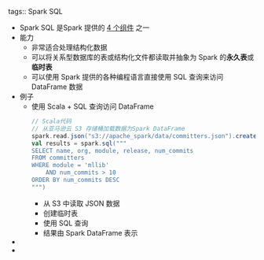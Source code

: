 tags:: Spark SQL

- Spark SQL 是Spark 提供的 [4 个组件](((635ca069-6442-4b24-a893-4ad860ae969d))) 之一
- 能力
	- 非常适合处理结构化数据
	- 可以将关系型数据库的表或结构化文件都读取并抽象为 Spark 的**永久表**或**临时表**
	- 可以使用 Spark 提供的各种编程语言直接使用 SQL 查询来访问 DataFrame 数据
- 例子
	- 使用 Scala + SQL 查询访问 DataFrame
	  ```  scala
	  // Scala代码
	  // 从亚马逊云 S3 存储桶加载数据为Spark DataFrame
	  spark.read.json("s3://apache_spark/data/committers.json").createOrReplaceTempView("committers") // 发起SQL查询，并以Spark DataFrame的形式返回结果
	  val results = spark.sql("""
	  SELECT name, org, module, release, num_commits
	  FROM committers
	  WHERE module = 'mllib' 
	  	  AND num_commits > 10
	  ORDER BY num_commits DESC
	  """)
	  ```
		- 从 S3 中读取 JSON 数据
		- 创建临时表
		- 使用 SQL 查询
		- 结果由 Spark DataFrame 表示
-
-
